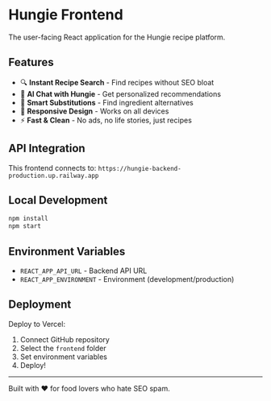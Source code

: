 # Hungie Frontend

The user-facing React application for the Hungie recipe platform.

## Features

- 🔍 **Instant Recipe Search** - Find recipes without SEO bloat
- 🤖 **AI Chat with Hungie** - Get personalized recommendations  
- 🔄 **Smart Substitutions** - Find ingredient alternatives
- 📱 **Responsive Design** - Works on all devices
- ⚡ **Fast & Clean** - No ads, no life stories, just recipes

## API Integration

This frontend connects to: `https://hungie-backend-production.up.railway.app`

## Local Development

```bash
npm install
npm start
```

## Environment Variables

- `REACT_APP_API_URL` - Backend API URL
- `REACT_APP_ENVIRONMENT` - Environment (development/production)

## Deployment

Deploy to Vercel:
1. Connect GitHub repository  
2. Select the `frontend` folder
3. Set environment variables
4. Deploy!

---

Built with ❤️ for food lovers who hate SEO spam.
